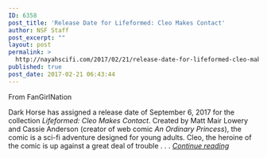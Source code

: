 ```yaml
---
ID: 6358
post_title: 'Release Date for Lifeformed: Cleo Makes Contact'
author: NSF Staff
post_excerpt: ""
layout: post
permalink: >
  http://nayahscifi.com/2017/02/21/release-date-for-lifeformed-cleo-makes-contact/
published: true
post_date: 2017-02-21 06:43:44
---
```

From FanGirlNation
<div class="breadcrumb"></div>
<div class="post-single-content box mark-links entry-content">

Dark Horse has assigned a release date of September 6, 2017 for the collection <em>Lifeformed: Cleo Makes Contact</em>. Created by Matt Mair Lowery and Cassie Anderson (creator of web comic <em>An Ordinary Princess</em>), the comic is a sci-fi adventure designed for young adults. Cleo, the heroine of the comic is up against a great deal of trouble . . .
<a href="http://fangirlnation.com/2017/02/17/lifeformed-cleo-makes-contact-gets-release-date-dark-horse/"><em>Continue reading</em></a>

</div>